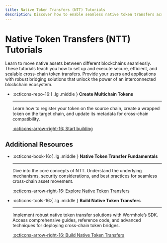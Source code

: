 ```yaml
---
title: Native Token Transfers (NTT) Tutorials
description: Discover how to enable seamless native token transfers across chains, empowering dApps with secure, efficient cross-chain interoperability.
---
```


# Native Token Transfers (NTT) Tutorials

Learn to move native assets between different blockchains seamlessly. These tutorials teach you how to set up and execute secure, efficient, and scalable cross-chain token transfers. Provide your users and applications with robust bridging solutions that unlock the power of an interconnected blockchain ecosystem.

<div class="grid cards" markdown>

-   :octicons-repo-16:{ .lg .middle } **Create Multichain Tokens**

    ---

    Learn how to register your token on the source chain, create a wrapped token on the target chain, and update its metadata for cross-chain compatibility.

    [:octicons-arrow-right-16: Start building](/docs/tutorials/by-product/native-token-transfers/multichain-token)

</div>

## Additional Resources

<div class="grid cards" markdown>

-   :octicons-book-16:{ .lg .middle } **Native Token Transfer Fundamentals**

    ---

    Dive into the core concepts of NTT. Understand the underlying mechanisms, security considerations, and best practices for seamless cross-chain asset movement.

    [:octicons-arrow-right-16: Explore Native Token Transfers](/docs/learn/messaging/native-token-transfers/)

-   :octicons-tools-16:{ .lg .middle } **Build Native Token Transfers**

    ---

    Implement robust native token transfer solutions with Wormhole’s SDK. Access comprehensive guides, reference code, and advanced techniques for deploying cross-chain token bridges.

    [:octicons-arrow-right-16: Build Native Token Transfers](/docs/build/contract-integrations/native-token-transfers/)

</div>
